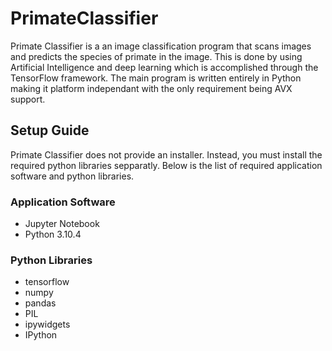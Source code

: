 # PrimateClassifier
Primate Classifier is a an image classification program that scans images and predicts the species of primate in the image. This is done by using 
Artificial Intelligence and deep learning which is accomplished through the TensorFlow framework. The main program is written entirely in Python making it platform independant with the only requirement being AVX support. 

## Setup Guide
Primate Classifier does not provide an installer. Instead, you must install the required python libraries sepparatly. Below is the list of required application software and python libraries.

### Application Software
  * Jupyter Notebook
  * Python 3.10.4

### Python Libraries
  * tensorflow
  * numpy
  * pandas
  * PIL
  * ipywidgets
  * IPython
